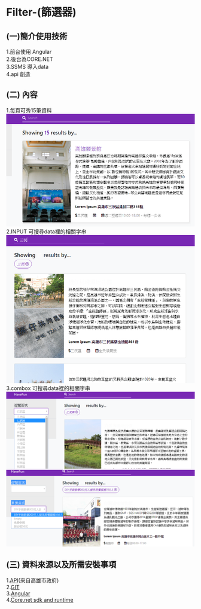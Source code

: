 # Filter-(篩選器)
## (一)簡介使用技術
  
1.前台使用 Angular <br>
2.後台為CORE.NET<br>
3.SSMS 導入data<br>
4.api 創造<br>
## (二) 內容<br>
1.每頁可秀15筆資料<br>
![image](https://github.com/outsider987/Filter-/blob/master/%E6%90%9C%E5%B0%8B1.PNG)<br>
2.INPUT 可搜尋data裡的相關字串<br>
![image](https://github.com/outsider987/Filter-/blob/master/%E6%90%9C%E5%B0%8B2.PNG)<br>
3.combox 可搜尋data裡的相關字串<br>
![image](https://github.com/outsider987/Filter-/blob/master/%E6%90%9C%E5%B0%8B3.PNG)<br>
![image](https://github.com/outsider987/Filter-/blob/master/%E6%90%9C%E5%B0%8B4.PNG)<br>
## (三) 資料來源以及所需安裝事項 <br>
1.[API](https://data.kcg.gov.tw/api/action/datastore_search?resource_id=92290ee5-6e61-456f-80c0-249eae2fcc97)(來自高雄市政府)<br>
2.[GIT](https://git-scm.com) <br>
3.[Angular](https://angular.io/guide/quickstart)<br>
4.[Core.net sdk and runtime](https://www.microsoft.com/net/download/windows)
